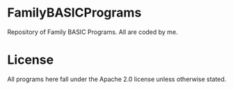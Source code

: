 # FamilyBASICPrograms
Repository of Family BASIC Programs. All are coded by me.


# License
All programs here fall under the Apache 2.0 license unless otherwise stated.
